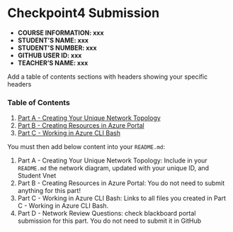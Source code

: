 # Checkpoint4 Submission

- **COURSE INFORMATION: xxx**
- **STUDENT’S NAME: xxx**
- **STUDENT'S NUMBER: xxx**
- **GITHUB USER ID: xxx**
- **TEACHER’S NAME: xxx**

Add a table of contents sections with headers showing your specific headers 
### Table of Contents
1. [Part A - Creating Your Unique Network Topology](#header1)
2. [Part B - Creating Resources in Azure Portal](#header2)
3. [Part C - Working in Azure CLI Bash](#header3)

You must then add below content into your `README.md`:

1. Part A - Creating Your Unique Network Topology: Include in your `README.md` the network diagram, updated with your unique ID, and Student Vnet
2. Part B - Creating Resources in Azure Portal: You do not need to submit anything for this part!
3. Part C - Working in Azure CLI Bash: Links to all files you created in Part C - Working in Azure CLI Bash.
5. Part D - Network Review Questions: check blackboard portal submission for this part. You do not need to submit it in GitHub 


